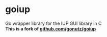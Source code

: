 # goiup
Go wrapper library for the IUP GUI library in C  
**This is a fork of [github.com/gonutz/goiup](https://github.com/gonutz/goiup)**
